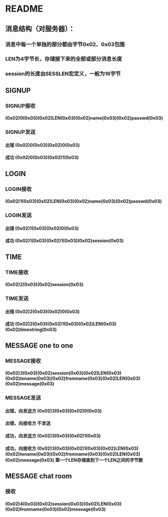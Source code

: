 # README

## 消息结构（对服务器）：

### 消息中每一个单独的部分都由字节0x02、0x03包围

### LEN为4字节长，存储接下来的全部或部分消息长度

### session的长度由SESSLEN宏定义，一般为16字节

## SIGNUP

### SIGNUP接收

#### (0x02)0(0x03)(0x02)LEN(0x03)(0x02)name(0x03)(0x02)passwd(0x03)  

### SIGNUP发送

#### 出错 (0x02)0(0x03)(0x02)0(0x03)

#### 成功 (0x02)0(0x03)(0x02)1(0x03)

## LOGIN

### LOGIN接收

#### (0x02)1(0x03)(0x02)LEN(0x03)(0x02)name(0x03)(0x02)passwd(0x03)

### LOGIN发送

#### 出错 (0x02)1(0x03)(0x02)0(0x03)

#### 成功 (0x02)1(0x03)(0x02)1(0x03)(0x02)session(0x03)

## TIME

### TIME接收

#### (0x02)2(0x03)(0x02)session(0x03)

### TIME发送

#### 出错 (0x02)2(0x03)(0x02)0(0x03)

#### 成功 (0x02)2(0x03)(0x02)1(0x03)(0x02)LEN(0x03)(0x02)timestring(0x03)

## MESSAGE one to one

### MESSAGE接收

#### (0x02)3(0x03)(0x02)session(0x03)(0x02)LEN(0x03)(0x02)toname(0x03)(0x02)fromname(0x03)(0x02)LEN(0x03)(0x02)message(0x03)

### MESSAGE发送

#### 出错，向发送方 (0x02)3(0x03)(0x02)0(0x03)

#### 出错，向接收方 不发送

#### 成功，向发送方 (0x02)3(0x03)(0x02)1(0x03)

#### 成功，向接收方 (0x02)3(0x03)(0x02)1(0x03)(0x02)LEN(0x03)(0x02)toname(0x03)(0x02)fromname(0x03)(0x02)LEN(0x03)(0x02)message(0x03) 第一个LEN存储直到下一个LEN之间的字节数

## MESSAGE chat room

### 接收

#### (0x02)4(0x03)(0x02)session(0x03)(0x02)LEN(0x03)(0x02)fromname(0x03)(0x02)message(0x03)